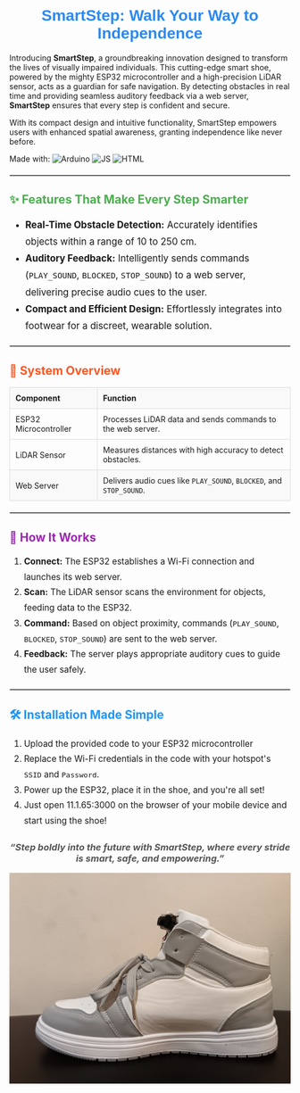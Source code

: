 <h1 style="text-align: center; color: #2d89ef; font-family: 'Arial', sans-serif;">SmartStep: Walk Your Way to Independence</h1>

Introducing <strong>SmartStep</strong>, a groundbreaking innovation designed to transform the lives of visually impaired individuals. This cutting-edge smart shoe, powered by the mighty ESP32 microcontroller and a high-precision LiDAR sensor, acts as a guardian for safe navigation. By detecting obstacles in real time and providing seamless auditory feedback via a web server, <strong>SmartStep</strong> ensures that every step is confident and secure. 

With its compact design and intuitive functionality, SmartStep empowers users with enhanced spatial awareness, granting independence like never before.

Made with:
![Arduino](https://img.shields.io/badge/Arduino-00979D?style=for-the-badge&logo=Arduino&logoColor=white)
![JS](https://img.shields.io/badge/JavaScript-323330?style=for-the-badge&logo=javascript&logoColor=F7DF1E)
![HTML](https://img.shields.io/badge/HTML5-E34F26?style=for-the-badge&logo=html5&logoColor=white)

<hr style="border: 1px solid #ccc; margin: 20px 0;">

<h2 style="color: #4CAF50;">✨ Features That Make Every Step Smarter</h2>
<ul style="font-size: 1.2em; line-height: 1.8;">
  <li><strong>Real-Time Obstacle Detection:</strong> Accurately identifies objects within a range of 10 to 250 cm.</li>
  <li><strong>Auditory Feedback:</strong> Intelligently sends commands (<code>PLAY_SOUND</code>, <code>BLOCKED</code>, <code>STOP_SOUND</code>) to a web server, delivering precise audio cues to the user.</li>
  <li><strong>Compact and Efficient Design:</strong> Effortlessly integrates into footwear for a discreet, wearable solution.</li>
</ul>

<hr style="border: 1px solid #ccc; margin: 20px 0;">

<h2 style="color: #FF5722;">🔧 System Overview</h2>
<table style="width: 100%; border-collapse: collapse; text-align: left; font-size: 1em;">
  <tr style="background-color: #f9f9f9;">
    <th style="padding: 10px; border: 1px solid #ddd;">Component</th>
    <th style="padding: 10px; border: 1px solid #ddd;">Function</th>
  </tr>
  <tr>
    <td style="padding: 10px; border: 1px solid #ddd;">ESP32 Microcontroller</td>
    <td style="padding: 10px; border: 1px solid #ddd;">Processes LiDAR data and sends commands to the web server.</td>
  </tr>
  <tr>
    <td style="padding: 10px; border: 1px solid #ddd;">LiDAR Sensor</td>
    <td style="padding: 10px; border: 1px solid #ddd;">Measures distances with high accuracy to detect obstacles.</td>
  </tr>
  <tr style="background-color: #f9f9f9;">
    <td style="padding: 10px; border: 1px solid #ddd;">Web Server</td>
    <td style="padding: 10px; border: 1px solid #ddd;">Delivers audio cues like <code>PLAY_SOUND</code>, <code>BLOCKED</code>, and <code>STOP_SOUND</code>.</td>
  </tr>
</table>

<hr style="border: 1px solid #ccc; margin: 20px 0;">

<h2 style="color: #9C27B0;">🚀 How It Works</h2>
<ol style="font-size: 1.1em; line-height: 1.8;">
  <li><strong>Connect:</strong> The ESP32 establishes a Wi-Fi connection and launches its web server.</li>
  <li><strong>Scan:</strong> The LiDAR sensor scans the environment for objects, feeding data to the ESP32.</li>
  <li><strong>Command:</strong> Based on object proximity, commands (<code>PLAY_SOUND</code>, <code>BLOCKED</code>, <code>STOP_SOUND</code>) are sent to the web server.</li>
  <li><strong>Feedback:</strong> The server plays appropriate auditory cues to guide the user safely.</li>
</ol>

<hr style="border: 1px solid #ccc; margin: 20px 0;">

<h2 style="color: #2196F3;">🛠️ Installation Made Simple</h2>
<ol style="font-size: 1.1em; line-height: 1.8;">
  <li>Upload the provided code to your ESP32 microcontroller</li>
  <li>Replace the Wi-Fi credentials in the code with your hotspot's <code>SSID</code> and <code>Password</code>.</li>
  <li>Power up the ESP32, place it in the shoe, and you're all set!</li>
  <li>Just open 11.1.65:3000 on the browser of your mobile device and start using the shoe!</li>
</ol>

<h3 style="text-align: center; font-style: italic; color: #555;">“Step boldly into the future with SmartStep, where every stride is smart, safe, and empowering.”</h3>

![SmartStep: Innovative Assistive Shoe](readme-image.jpg)
